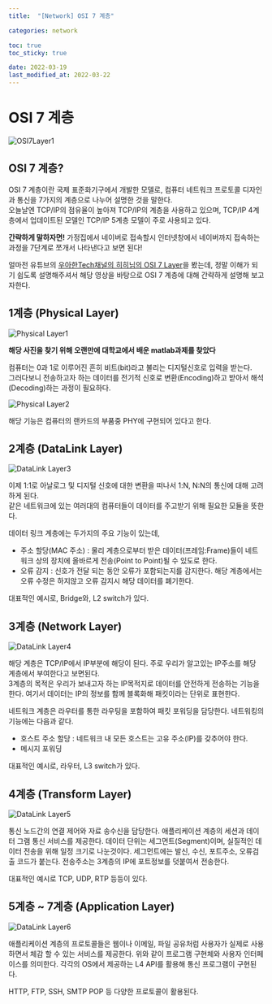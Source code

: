 ```yaml
---
title:  "[Network] OSI 7 계층"

categories: network

toc: true
toc_sticky: true

date: 2022-03-19
last_modified_at: 2022-03-22
---
```


# OSI 7 계층
  

![OSI7Layer1]({{site.url}}/assets/image/2022-03-19/OSI7Layer1.PNG)

## OSI 7 계층?

OSI 7 계층이란 국제 표준화기구에서 개발한 모델로, 컴퓨터 네트워크 프로토콜 디자인과 통신을 7가지의 계층으로 나누어 설명한 것을 말한다.  
오늘날엔 TCP/IP의 점유율이 높아져 TCP/IP의 계층을 사용하고 있으며, TCP/IP 4계층에서 업데이트된 모델인 TCP/IP 5계층 모델이 주로 사용되고 있다.

**간략하게 말하자면!** 가정집에서 네이버로 접속할시 인터넷창에서 네이버까지 접속하는 과정을 7단계로 쪼개서 나타낸다고 보면 된다!  

얼마전 유튜브의 [우아한Tech채널의 히히님의 OSI 7 Layer](https://www.youtube.com/watch?v=1pfTxp25MA8&ab_channel=%EC%9A%B0%EC%95%84%ED%95%9CTech)을 봤는데, 정말 이해가 되기 쉽도록 설명해주셔서 
해당 영상을 바탕으로 OSI 7 계층에 대해 간략하게 설명해 보고자한다.

## 1계층 (Physical Layer)

![Physical Layer1]({{site.url}}/assets/image/2022-03-19/OSI1.PNG)

__해당 사진을 찾기 위해 오랜만에 대학교에서 배운 matlab과제를 찾았다__

컴퓨터는 0과 1로 이루어진 흔히 비트(bit)라고 불리는 디지털신호로 입력을 받는다.  
그러다보니 전송하고자 하는 데이터를 전기적 신호로 변환(Encoding)하고 받아서 해석(Decoding)하는 과정이 필요하다.

![Physical Layer2]({{site.url}}/assets/image/2022-03-19/OSI2.PNG)

해당 기능은 컴퓨터의 랜카드의 부품중 PHY에 구현되어 있다고 한다.

## 2계층 (DataLink Layer)

![DataLink Layer3]({{site.url}}/assets/image/2022-03-19/OSI3.PNG)

이제 1:1로 아날로그 및 디지털 신호에 대한 변환을 떠나서 1:N, N:N의 통신에 대해 고려하게 된다.  
같은 네트워크에 있는 여러대의 컴퓨터들이 데이터를 주고받기 위해 필요한 모듈을 뜻한다.  

데이터 링크 계층에는 두가지의 주요 기능이 있는데,

- 주소 할당(MAC 주소) : 물리 계층으로부터 받은 데이터(프레임:Frame)들이 네트워크 상의 장치에 올바르게 전송(Point to Point)될 수 있도로 한다.
- 오류 감지 : 신호가 전달 되는 동안 오류가 포함되는지를 감지한다. 해당 계층에서는 오류 수정은 하지않고 오류 감지시 해당 데이터를 폐기한다.

대표적인 예시로, Bridge와, L2 switch가 있다.

## 3계층 (Network Layer)

![DataLink Layer4]({{site.url}}/assets/image/2022-03-19/OSI4.PNG)

해당 계층은 TCP/IP에서 IP부분에 해당이 된다. 주로 우리가 알고있는 IP주소를 해당 계층에서 부여한다고 보면된다.  
3계층의 목적은 우리가 보내고자 하는 IP목적지로 데이터를 안전하게 전송하는 기능을 한다.
여기서 데이터는 IP의 정보를 함께 블록화해 패킷이라는 단위로 표현한다.

네트워크 계층은 라우터를 통한 라우팅을 포함하여 패킷 포워딩을 담당한다.
네트워킹의 기능에는 다음과 같다.

- 호스트 주소 할당 : 네트워크 내 모든 호스트는 고유 주소(IP)를 갖추어야 한다.
- 메시지 포워딩

대표적인 예시로, 라우터, L3 switch가 있다.

## 4계층 (Transform Layer)

![DataLink Layer5]({{site.url}}/assets/image/2022-03-19/OSI5.PNG)

통신 노드간의 연결 제어와 자료 송수신을 담당한다.
애플리케이션 계층의 세션과 데이터 그램 통신 서비스를 제공한다.
데이터 단위는 세그먼트(Segment)이며, 실질적인 데이터 전송을 위해 일정 크기로 나눈것이다.
세그먼트에는 발신, 수신, 포트주소, 오류검출 코드가 붙는다.
전송주소는 3계층의 IP에 포트정보를 덧붙여서 전송한다.

대표적인 예시로 TCP, UDP, RTP 등등이 있다.

## 5계층 ~ 7계층 (Application Layer)

![DataLink Layer6]({{site.url}}/assets/image/2022-03-19/OSI6.PNG)

애플리케이션 계층의 프로토콜들은 웹이나 이메일, 파일 공유처럼 사용자가 실제로 사용하면서 체감 할 수 있는 서비스를 제공한다. 
위와 같이 프로그램 구현체와 사용자 인터페이스를 의미한다.
각각의 OS에서 제공하는 L4 API를 활용해 통신 프로그램이 구현된다.

HTTP, FTP, SSH, SMTP POP 등 다양한 프로토콜이 활용된다.











